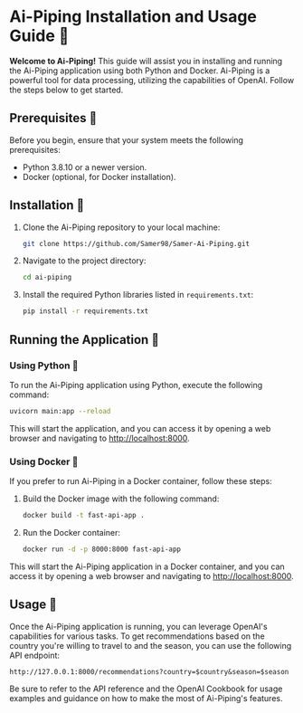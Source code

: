 # Ai-Piping Installation and Usage Guide 🚀

**Welcome to Ai-Piping!** This guide will assist you in installing and running the Ai-Piping application using both Python and Docker. Ai-Piping is a powerful tool for data processing, utilizing the capabilities of OpenAI. Follow the steps below to get started.

## Prerequisites 🚀

Before you begin, ensure that your system meets the following prerequisites:

- Python 3.8.10 or a newer version.
- Docker (optional, for Docker installation).

## Installation 🚀

1. Clone the Ai-Piping repository to your local machine:

   ```bash
   git clone https://github.com/Samer98/Samer-Ai-Piping.git
   ```

2. Navigate to the project directory:

   ```bash
   cd ai-piping
   ```

3. Install the required Python libraries listed in `requirements.txt`:

   ```bash
   pip install -r requirements.txt
   ```

## Running the Application 🚀

### Using Python 🚀

To run the Ai-Piping application using Python, execute the following command:

```bash
uvicorn main:app --reload
```

This will start the application, and you can access it by opening a web browser and navigating to [http://localhost:8000](http://localhost:8000).

### Using Docker 🚀

If you prefer to run Ai-Piping in a Docker container, follow these steps:

1. Build the Docker image with the following command:

   ```bash
   docker build -t fast-api-app .
   ```

2. Run the Docker container:

   ```bash
   docker run -d -p 8000:8000 fast-api-app
   ```

This will start the Ai-Piping application in a Docker container, and you can access it by opening a web browser and navigating to [http://localhost:8000](http://localhost:8000).

## Usage 🚀

Once the Ai-Piping application is running, you can leverage OpenAI's capabilities for various tasks. To get recommendations based on the country you're willing to travel to and the season, you can use the following API endpoint:

```
http://127.0.0.1:8000/recommendations?country=$country&season=$season
```

Be sure to refer to the API reference and the OpenAI Cookbook for usage examples and guidance on how to make the most of Ai-Piping's features.

